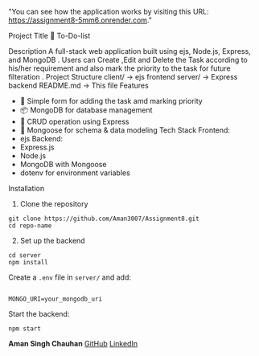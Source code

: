 "You can see how the application works by visiting this URL: https://assignment8-5mm6.onrender.com."


Project Title
🔐 To-Do-list 

Description
A full-stack web application built using ejs, Node.js, Express, and MongoDB . Users can Create ,Edit and Delete the Task according to his/her requirement and also mark the priority to the task for future filteration .
Project Structure
client/ → ejs frontend
server/ → Express backend
README.md → This file
Features
- 📝 Simple form for adding the task amd marking priority
- 📦 MongoDB for database management
- 📄 CRUD operation using Express
- 🔧 Mongoose for schema & data modeling
Tech Stack
Frontend:
- ejs
Backend:
- Express.js
- Node.js
- MongoDB with Mongoose
- dotenv for environment variables

Installation
1. Clone the repository
```
git clone https://github.com/Aman3007/Assignment8.git
cd repo-name
```

2. Set up the backend
```
cd server
npm install
```
Create a `.env` file in `server/` and add:
```

MONGO_URI=your_mongodb_uri

```
Start the backend:
```
npm start
```

**Aman Singh Chauhan**
[GitHub](https://github.com/Aman3007)
[LinkedIn](https://linkedin.com/in/your-link)
